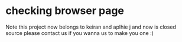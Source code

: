 # checking browser page
Note this project now belongs to keiran and aplhie j and now is closed source please contact us if you wanna us to make you one :)
